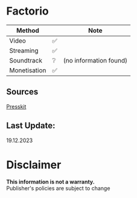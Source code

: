 # Factorio

| **Method**   |    | **Note**                 |
|--------------|----|--------------------------|
| Video        | ✅ |                          |
| Streaming    | ✅ |                          |
| Soundtrack   | ❔ | (no information found)   |
| Monetisation | ✅ |                          |

## Sources
[Presskit](https://factorio.com/support/press-kit)

## Last Update:
19.12.2023

# Disclaimer
**This information is not a warranty.**  
Publisher's policies are subject to change

